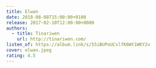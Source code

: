 ```yaml
---
title: Elwan
date: 2018-08-08T15:00:00+0100
release: 2017-02-10T12:00:00+0000
authors:
  - title: Tinariwen
    url: http://tinariwen.com/
listen_of: https://album.link/s/55iBUPoUCslfK6Wt1WKY2v
cover: elwan.jpeg
rating: 4.5
---
```

